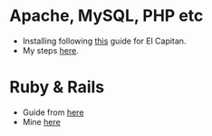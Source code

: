 # Apache, MySQL, PHP etc
 
* Installing following [this](http://jason.pureconcepts.net/2015/10/install-apache-php-mysql-mac-os-x-el-capitan) guide for El Capitan.
* My steps [here](https://github.com/rheaditi/cognizance/blob/master/mac-related/Manual-AMP.md).


# Ruby & Rails

* Guide from [here](http://railsapps.github.io/installrubyonrails-mac.html)
* Mine [here](https://github.com/rheaditi/cognizance/blob/master/mac-related/Ruby-Rails.md)
